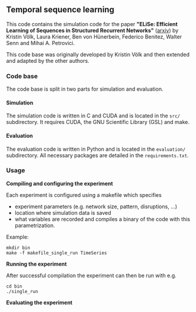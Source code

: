 ## Temporal sequence learning

This code contains the simulation code for the paper **"ELiSe: Efficient Learning of Sequences in Structured Recurrent Networks"** ([arxiv](https://arxiv.org/abs/2402.16763)) by Kristin Völk, Laura Kriener, Ben von Hünerbein, Federico Benitez, Walter Senn and Mihai A. Petrovici.

This code base was originally developed by Kristin Völk and then extended and adapted by the other authors.

### Code base

The code base is split in two parts for simulation and evaluation.

#### Simulation
The simulation code is written in C and CUDA and is located in the `src/` subdirectory.
It requires CUDA, the GNU Scientific Library (GSL) and make. 

#### Evaluation
The evaluation code is written in Python and is located in the `evaluation/` subdirectory.
All necessary packages are detailed in the `requirements.txt`.

### Usage

**Compiling and configuring the experiment**

Each experiment is configured using a makefile which specifies
- experiment parameters (e.g. network size, pattern, disruptions, ...)
- location where simulation data is saved
- what variables are recorded
and compiles a binary of the code with this parametrization.

Example:
```
mkdir bin
make -f makefile_single_run TimeSeries
```

**Running the experiment**

After successful compilation the experiment can then be run with e.g.
```
cd bin
./single_run
```

**Evaluating the experiment**

